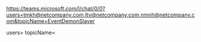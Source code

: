 https://teams.microsoft.com/l/chat/0/0?users=tmkh@netcompany.com,ltv@netcompany.com,nmnh@netcompany.com&topicName=EventDemonSlayer

users=
topicName=